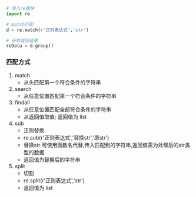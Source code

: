 ```python
# 导入re模块
import re

# match匹配
d = re.match(r'正则表达式','str')

# 获取返回结果
reData = d.group()
```
### 匹配方式
1. match
    * 从头匹配第一个符合条件的字符串
2. search
    * 从任意位置匹配第一个符合条件的字符串
3. findall
    * 从任意位置匹配全部符合条件的字符串
    * 从返回值取值; 返回值为 list
4. sub
    * 正则替换
    * re.sub(r'正则表达式','替换str','原str')
    * 替换str 可使用函数名代替,传入匹配到的字符串,返回值需为处理后的str类型的数据
    * 返回值为替换后的字符串
5. split
    * 切割
    * re.split(r'正则表达式','str')
    * 返回值为 list